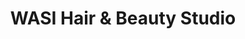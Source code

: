 ---
title: "WASI Hair & Beauty Studio"
url: /thrissur/wasi-hair-and-beauty-studio/
shop: hairdresser
---